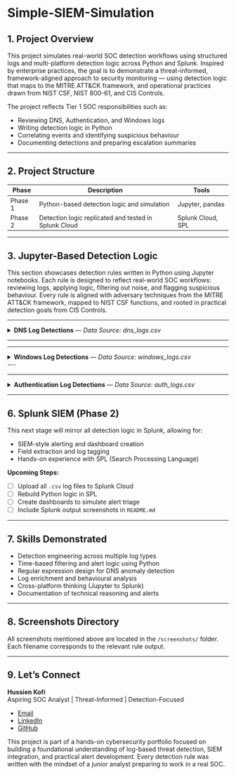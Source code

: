 # Simple-SIEM-Simulation

## 1. Project Overview

This project simulates real-world SOC detection workflows using structured logs and multi-platform detection logic across Python and Splunk. Inspired by enterprise practices, the goal is to demonstrate a threat-informed, framework-aligned approach to security monitoring — using detection logic that maps to the MITRE ATT&CK framework, and operational practices drawn from NIST CSF, NIST 800-61, and CIS Controls.

The project reflects Tier 1 SOC responsibilities such as:
- Reviewing DNS, Authentication, and Windows logs
- Writing detection logic in Python
- Correlating events and identifying suspicious behaviour
- Documenting detections and preparing escalation summaries

---

## 2. Project Structure

| Phase      | Description                                          | Tools             |
|------------|------------------------------------------------------|-------------------|
| Phase 1    | Python-based detection logic and simulation          | Jupyter, pandas   |
| Phase 2    | Detection logic replicated and tested in Splunk Cloud| Splunk Cloud, SPL |

---
## 3. Jupyter-Based Detection Logic

This section showcases detection rules written in Python using Jupyter notebooks. Each rule is designed to reflect real-world SOC workflows: reviewing logs, applying logic, filtering out noise, and flagging suspicious behaviour. Every rule is aligned with adversary techniques from the MITRE ATT&CK framework, mapped to NIST CSF functions, and rooted in practical detection goals from CIS Controls.

---

<details>
<summary><strong>DNS Log Detections</strong> — <em>Data Source: dns_logs.csv</em></summary>

| Rule # | Detection Description |
|--------|------------------------|
| 1 | Suspicious DNS queries to known-bad or randomised domains |
| 2 | [Planned] Repeated DNS queries to suspicious domains within short intervals |
| 3 | [Planned] DNS exfiltration pattern detection via encoded subdomains |

---

### Rule 1 – Suspicious DNS Query Detection  
This rule flags DNS traffic that resembles beaconing or C2 activity. It targets base64-style strings, shady top-level domains, and failed lookups that don’t belong in typical user traffic.

<details>
<summary>See how this rule works, why it matters, and what it looks like in action</summary>

**Analyst Note:**  
I built this rule to detect domains that just don’t belong in regular business traffic. I was especially looking for signs of malware beaconing, like encoded strings in the subdomain or uncommon top-level domains such as `.ru` or `.xyz`. I added an extra filter to catch failed lookups (`NXDOMAIN`, `SERVFAIL`) to cut out noise from valid requests. This gave me hands-on practice designing logic that can reduce false positives while still catching high-risk patterns.

**Framework Reference:**  
- **MITRE ATT&CK T1071.004** – Application Layer Protocol: DNS  
- **NIST CSF DE.AE-3**, **NIST SP 800-92** – Detect anomalies via failed resolution patterns  
- **CIS Control 13.8** – Monitor and alert on anomalous DNS activity

**Logic Summary:**
- Use regex to detect base64-style or randomised subdomains  
- Flag risky TLDs like `.ru`, `.xyz`, `.top`  
- Filter for failed DNS response codes such as `NXDOMAIN` and `SERVFAIL`

<details>
<summary>View DNS Rule 1 Screenshots</summary>

_Preview of Raw DNS Logs_  
![Preview](screenshots/jupyter/dns/dns_logs_preview.png)

_Suspicious Queries (Part 1)_  
![Part 1](screenshots/jupyter/dns/dns_rule1_suspicious_queries(1).png)

_Suspicious Queries (Part 2)_  
![Part 2](screenshots/jupyter/dns/dns_rule1_suspicious_queries(2).png)

</details>
</details>

</details>

---
---

<details>
<summary><strong>Windows Log Detections</strong> — <em>Data Source: windows_logs.csv</em></summary>

| Rule # | Detection Description |
|--------|------------------------|
| 1 | Suspicious parent-child process execution |
| 2 | Repeated failed logins (Event ID 4625) |
| 3 | Privilege escalation attempts (Event ID 4672) |

---

### Rule 1 – Suspicious Parent-Child Process Execution  
Some phishing payloads abuse trusted parent apps like Word or Explorer to silently spawn dangerous tools like PowerShell. This rule detects that abuse chain before the attacker can escalate.

<details>
<summary>See how this rule works, why it matters, and what it looks like in action</summary>

**Analyst Note:**  
This detection was based on real attack patterns I’ve studied, where phishing attachments trigger PowerShell from Word or Outlook. My log source didn’t include the `parent_process` field, so I simulated it using synthetic test data. I then wrote logic to catch trusted parent apps launching suspicious child processes like `powershell.exe`, `cmd.exe`, or `certutil.exe`. This helped me understand how process lineage can expose attacker behaviour that would otherwise slip past basic IOC matching.

**Framework Reference:**  
- **MITRE ATT&CK T1059** – Command and Scripting Interpreter  
- **NIST CSF DE.AE-2**, **NIST 800-61 Step 2.2** – Detect abnormal process chains  
- **CIS Control 8.7** – Alert on unexpected command-line execution

**Logic Summary:**
- Simulate a `parent_process` column  
- Convert process names to lowercase for consistent matching  
- Filter for cases where trusted apps (e.g. `explorer.exe`, `winword.exe`) launch high-risk processes (`powershell.exe`, `certutil.exe`, etc.)

<details>
<summary>View Windows Rule 1 Screenshots</summary>

_Preview of Raw Windows Logs_  
![Preview](screenshots/jupyter/windows/windows_logs_preview.png)

_Detection Logic_  
![Logic](screenshots/jupyter/windows/windows_rule1_logic.png)

_Detection Output_  
![Output](screenshots/jupyter/windows/windows_rule1_output.png)

</details>
</details>


---

### Rule 2 – Repeated Failed Logins from Same Host  
Attackers often attempt password guessing by repeatedly submitting incorrect credentials from a single endpoint. This rule flags five or more failed logins from the same host within a short time window.

<details>
<summary>See how this rule works, why it matters, and what it looks like in action</summary>

**Analyst Note:**  
I built this rule to simulate brute-force login detection using Event ID 4625. I tested several thresholds and decided that five failures in two minutes was aggressive enough to catch real threats without overwhelming the SOC with noise. It taught me how to group events by host and time to simulate basic correlation — a key skill in detection engineering and alert tuning.

**Framework Reference:**  
- **MITRE ATT&CK T1110.001** – Password Guessing  
- **NIST CSF DE.AE-1**, **CIS Control 16.11** – Detect excessive failed logins from the same source

**Logic Summary:**
- Filter Windows logs for `event_id` 4625 (failed logon)  
- Group events by `host` and sort chronologically  
- Trigger alert if five or more failures occur within two minutes

<details>
<summary>View Windows Rule 2 Screenshots</summary>

_Detection Logic_  
![Logic](screenshots/jupyter/windows/windows_rule2_failed_logins_logic.png)

_Detection Output_  
![Output](screenshots/jupyter/windows/windows_rule2_failed_logins_output.png)

</details>
</details>

---

### Rule 3 – Privilege Escalation Detection (Event ID 4672)  
Abusing admin privileges after gaining access is a common tactic in lateral movement. This detection surfaces those actions when they originate from suspicious users or endpoints.

<details>
<summary>See how this rule works, why it matters, and what it looks like in action</summary>

**Analyst Note:**  
I designed this rule to detect high-privilege activity where it doesn't belong. Event ID 4672 logs special privilege assignments, so I used that as the foundation and filtered for low-trust usernames like `guest` or `svc_account`, along with hosts that typically shouldn't request elevated access. It helped me simulate real-world post-exploitation behaviour — and reinforced how valuable user and device context can be in detection logic.

**Framework Reference:**  
- **MITRE ATT&CK T1078.003** – Valid Accounts: Local Accounts  
- **NIST 800-61 Step 2.3**, **CIS Control 4.8** – Monitor for unusual privileged account activity

**Logic Summary:**
- Filter for Event ID 4672 (special privileges assigned)  
- Flag events triggered by suspicious accounts or non-admin endpoints  
- Output metadata such as timestamp, username, host, and privileges granted

<details>
<summary>View Windows Rule 3 Screenshots</summary>

_Detection Logic_  
![Logic](screenshots/jupyter/windows/windows_rule3_privilege_escalation_logic.png)

_Detection Output_  
![Output](screenshots/jupyter/windows/windows_rule3_privilege_escalation_output.png)

</details>
</details>

</details>
---

---

<details>
<summary><strong>Authentication Log Detections</strong> — <em>Data Source: auth_logs.csv</em></summary>

| Rule # | Detection Description |
|--------|------------------------|
| 1 | 5+ failed logins from same IP within 60 seconds |
| 2 | 5+ unique usernames attempted from same IP within 60 seconds |
| 3 | Successful login after multiple failures from same IP in 10 minutes |

---

### Rule 1 – Brute-Force Login Detection  
This rule catches vertical brute-force attacks, where a single IP repeatedly attempts to log in within a short window. It reflects a high-confidence pattern that most SOCs monitor closely.

<details>
<summary>See how this rule works, why it matters, and what it looks like in action</summary>

**Analyst Note:**  
This was the first detection I built for this project. I grouped failed logins by IP address within a one-minute window, simulating how SIEM tools like Splunk or Sentinel handle brute-force detection. I tested multiple thresholds before settling on five attempts in 60 seconds, which felt realistic for spotting early-stage attacks without flooding the SOC with false positives.

**Framework Reference:**  
- **MITRE ATT&CK T1110.001** – Brute Force  
- **NIST CSF DE.AE-3**, **CIS Control 16.11** – Detect excessive failed authentication attempts

**Logic Summary:**
- Filter logins with status ‘FAIL’  
- Group by source IP and sort chronologically  
- Alert if 5 or more attempts occur in under 60 seconds

<details>
<summary>View Authentication Rule 1 Screenshots</summary>

_Add screenshot: `auth_rule1_bruteforce_output.png`_

</details>
</details>

---

### Rule 2 – Password Spraying Detection  
Unlike brute-force attacks, this rule detects horizontal attempts where many usernames are targeted from a single IP. It reflects stealthier behaviour designed to avoid account lockouts.

<details>
<summary>See how this rule works, why it matters, and what it looks like in action</summary>

**Analyst Note:**  
I designed this rule to detect password spraying, which avoids triggering lockouts by spreading login attempts across multiple usernames. It required a shift in thinking compared to Rule 1. Instead of counting raw login failures, I focused on unique usernames within a 60-second period. This helped me practise recognising slower, stealthier attacks that are easy to miss.

**Framework Reference:**  
- **MITRE ATT&CK T1110.003** – Password Spraying  
- **CIS Control 16.12** – Detect excessive username attempts from a single source

**Logic Summary:**
- Group events by source IP  
- Count distinct usernames per IP within 60 seconds  
- Alert when five or more usernames are targeted

<details>
<summary>View Authentication Rule 2 Screenshots</summary>

_Add screenshot: `auth_rule2_passwordspray_output.png`_

</details>
</details>

---

### Rule 3 – Success After Failures  
This rule identifies a successful login that follows a burst of failed attempts from the same IP. It’s a strong signal of potential compromise, often missed unless correlation is applied.

<details>
<summary>See how this rule works, why it matters, and what it looks like in action</summary>

**Analyst Note:**  
This was the most insightful rule to build. It models a realistic compromise where an attacker guesses the right credentials after a series of failed attempts. I used a 10-minute time window to link successful logins with recent failures from the same IP. It helped me understand how context-aware detection can uncover threats traditional tools might miss.

**Framework Reference:**  
- **MITRE ATT&CK T1078.004** – Valid Accounts: Cloud Accounts  
- **NIST SP 800-61 Step 2.4**, **CIS Control 16.13** – Monitor successful authentication after repeated failure

**Logic Summary:**
- Detect successful login attempts  
- Correlate with prior failed attempts from the same IP  
- Trigger if three or more failures occurred in the last 10 minutes

<details>
<summary>View Authentication Rule 3 Screenshots</summary>

_Add screenshot: `auth_rule3_success_after_fail.png`_

</details>
</details>

</details>

---

## 6. Splunk SIEM (Phase 2)

This next stage will mirror all detection logic in Splunk,  allowing for:
- SIEM-style alerting and dashboard creation
- Field extraction and log tagging
- Hands-on experience with SPL (Search Processing Language)

**Upcoming Steps:**
- [ ] Upload all `.csv` log files to Splunk Cloud
- [ ] Rebuild Python logic in SPL
- [ ] Create dashboards to simulate alert triage
- [ ] Include Splunk output screenshots in `README.md`

---

## 7. Skills Demonstrated

- Detection engineering across multiple log types
- Time-based filtering and alert logic using Python
- Regular expression design for DNS anomaly detection
- Log enrichment and behavioural analysis
- Cross-platform thinking (Jupyter to Splunk)
- Documentation of technical reasoning and alerts

---

## 8. Screenshots Directory

All screenshots mentioned above are located in the `/screenshots/` folder. Each filename corresponds to the relevant rule output.

---

## 9. Let’s Connect

**Hussien Kofi**  
Aspiring SOC Analyst | Threat-Informed | Detection-Focused

- [Email](mailto:Hussienkofi@gmail.com)  
- [LinkedIn](https://www.linkedin.com/in/hussien-kofi-99a012330/)  
- [GitHub](https://github.com/Hussien-K11)

This project is part of a hands-on cybersecurity portfolio focused on building a foundational understanding of log-based threat detection, SIEM integration, and practical alert development. Every detection rule was written with the mindset of a junior analyst preparing to work in a real SOC.
